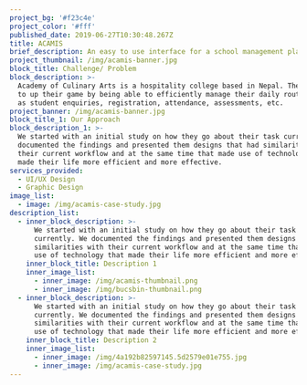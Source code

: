 ```yaml
---
project_bg: '#f23c4e'
project_color: '#fff'
published_date: 2019-06-27T10:30:48.267Z
title: ACAMIS
brief_description: An easy to use interface for a school management platform
project_thumbnail: /img/acamis-banner.jpg
block_title: Challenge/ Problem
block_description: >-
  Academy of Culinary Arts is a hospitality college based in Nepal. They wanted
  to up their game by being able to efficiently manage their daily routines such
  as student enquiries, registration, attendance, assessments, etc.
project_banner: /img/acamis-banner.jpg
block_title_1: Our Approach
block_description_1: >-
  We started with an initial study on how they go about their task currently. We
  documented the findings and presented them designs that had similarities with
  their current workflow and at the same time that made use of technology that
  made their life more efficient and more effective.
services_provided:
  - UI/UX Design
  - Graphic Design
image_list:
  - image: /img/acamis-case-study.jpg
description_list:
  - inner_block_description: >-
      We started with an initial study on how they go about their task
      currently. We documented the findings and presented them designs that had
      similarities with their current workflow and at the same time that made
      use of technology that made their life more efficient and more effective.
    inner_block_title: Description 1
    inner_image_list:
      - inner_image: /img/acamis-thumbnail.png
      - inner_image: /img/bucsbin-thumbnail.png
  - inner_block_description: >-
      We started with an initial study on how they go about their task
      currently. We documented the findings and presented them designs that had
      similarities with their current workflow and at the same time that made
      use of technology that made their life more efficient and more effective.
    inner_block_title: Description 2
    inner_image_list:
      - inner_image: /img/4a192b82597145.5d2579e01e755.jpg
      - inner_image: /img/acamis-case-study.jpg
---
```


